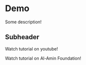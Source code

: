 # Demo

Some description!

## Subheader

Watch tutorial on youtube!

Watch tutorial on Al-Amin Foundation!

